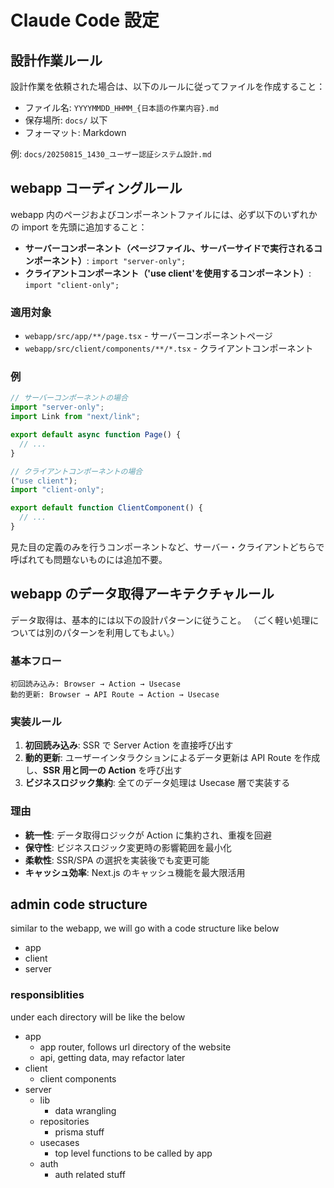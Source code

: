 # Claude Code 設定

## 設計作業ルール

設計作業を依頼された場合は、以下のルールに従ってファイルを作成すること：

- ファイル名: `YYYYMMDD_HHMM_{日本語の作業内容}.md`
- 保存場所: `docs/` 以下
- フォーマット: Markdown

例: `docs/20250815_1430_ユーザー認証システム設計.md`

## webapp コーディングルール

webapp 内のページおよびコンポーネントファイルには、必ず以下のいずれかの import を先頭に追加すること：

- **サーバーコンポーネント（ページファイル、サーバーサイドで実行されるコンポーネント）**: `import "server-only";`
- **クライアントコンポーネント（'use client'を使用するコンポーネント）**: `import "client-only";`

### 適用対象

- `webapp/src/app/**/page.tsx` - サーバーコンポーネントページ
- `webapp/src/client/components/**/*.tsx` - クライアントコンポーネント

### 例

```typescript
// サーバーコンポーネントの場合
import "server-only";
import Link from "next/link";

export default async function Page() {
  // ...
}

// クライアントコンポーネントの場合
("use client");
import "client-only";

export default function ClientComponent() {
  // ...
}
```

見た目の定義のみを行うコンポーネントなど、サーバー・クライアントどちらで呼ばれても問題ないものには追加不要。

## webapp のデータ取得アーキテクチャルール

データ取得は、基本的には以下の設計パターンに従うこと。
（ごく軽い処理については別のパターンを利用してもよい。）

### 基本フロー

```
初回読み込み: Browser → Action → Usecase
動的更新: Browser → API Route → Action → Usecase
```

### 実装ルール

1. **初回読み込み**: SSR で Server Action を直接呼び出す
2. **動的更新**: ユーザーインタラクションによるデータ更新は API Route を作成し、**SSR 用と同一の Action** を呼び出す
3. **ビジネスロジック集約**: 全てのデータ処理は Usecase 層で実装する

### 理由

- **統一性**: データ取得ロジックが Action に集約され、重複を回避
- **保守性**: ビジネスロジック変更時の影響範囲を最小化
- **柔軟性**: SSR/SPA の選択を実装後でも変更可能
- **キャッシュ効率**: Next.js のキャッシュ機能を最大限活用

## admin code structure

similar to the webapp, we will go with a code structure like below

- app
- client
- server

### responsiblities

under each directory will be like the below

- app
  - app router, follows url directory of the website
  - api, getting data, may refactor later
- client
  - client components
- server
  - lib
    - data wrangling
  - repositories
    - prisma stuff
  - usecases
    - top level functions to be called by app
  - auth
    - auth related stuff
